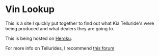 # Vin Lookup

This is a site I quickly put together to find out what Kia Telluride's were being produced and what dealers they are going to.

This is being hosted on [Heroku](http://telluride-lookup.herokuapp.com/).

For more info on Tellurides, I recommend [this forum](https://tellurideforum.org/)
